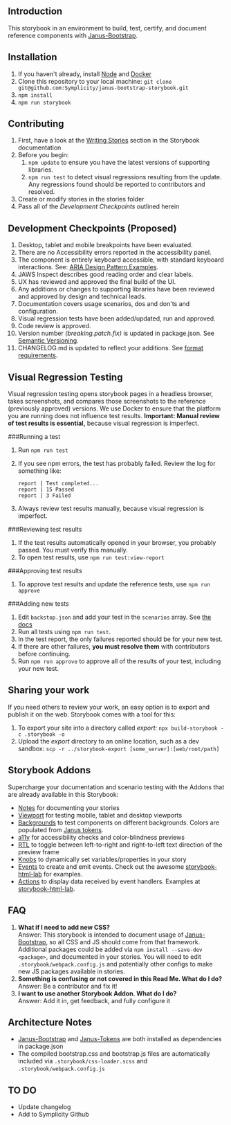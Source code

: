 
Introduction
---------------

This storybook in an environment to build, test, certify, and document reference components with [Janus-Bootstrap](https://github.com/Symplicity/bootstrap/tree/v4.4.1-janus).

Installation
---------------

1. If you haven't already, install [Node](https://nodejs.org/en/) and [Docker](https://www.docker.com/products/docker-desktop)
2. Clone this repository to your local machine: `git clone git@github.com:Symplicity/janus-bootstrap-storybook.git`
3. `npm install`
4. `npm run storybook`


Contributing
---------------

1. First, have a look at the [Writing Stories](https://storybook.js.org/basics/writing-stories) section in the Storybook documentation
1. Before you begin:
   1. `npm update` to ensure you have the latest versions of supporting libraries.
   2. `npm run test` to detect visual regressions resulting from the update. Any regressions found should be reported to contributors and resolved.
2. Create or modify stories in the stories folder
3. Pass all of the _Development Checkpoints_ outlined herein


Development Checkpoints (Proposed)
--------------------------------

1. Desktop, tablet and mobile breakpoints have been evaluated.
2. There are no Accessibility errors reported in the accessibility panel.
3. The component is entirely keyboard accessible, with standard keyboard interactions. See: [ARIA Design Pattern Examples](https://www.w3.org/TR/wai-aria-practices/examples/).
4. JAWS Inspect describes good reading order and clear labels.
5. UX has reviewed and approved the final build of the UI.
6. Any additions or changes to supporting libraries have been reviewed and approved by design and technical leads.
7. Documentation covers usage scenarios, dos and don'ts and configuration.
8. Visual regression tests have been added/updated, run and approved.
10. Code review is approved.
11. Version number _(breaking.patch.fix)_ is updated in package.json. See [Semantic Versioning](semver.org).
12. CHANGELOG.md is updated to reflect your additions. See [format requirements](http://keepachangelog.com/en/1.0.0/).


Visual Regression Testing
---------------

Visual regression testing opens storybook pages in a headless browser, takes screenshots, and compares those screenshots to the reference (previously approved) versions. We use Docker to ensure that the platform you are running does not influence test results. **Important: Manual review of test results is essential,** because visual regression is imperfect. 

###Running a test
1. Run `npm run test`
2. If you see npm errors, the test has probably failed. Review the log for something like: 

   ```code
   report | Test completed...
   report | 15 Passed
   report | 3 Failed
   ```
3. Always review test results manually, because visual regression is imperfect.

###Reviewing test results
1. If the test results automatically opened in your browser, you probably passed. You must verify this manually.
2. To open test results, use `npm run test:view-report`

###Approving test results
1. To approve test results and update the reference tests, use `npm run approve`


###Adding new tests
1. Edit `backstop.json` and add your test in the `scenarios` array. See [the docs](https://github.com/garris/BackstopJS#using-backstopjs)
2. Run all tests using `npm run test`.
3. In the test report, the only failures reported should be for your new test.
4. If there are other failures, **you must resolve them** with contributors before continuing.
4. Run `npm run approve` to approve all of the results of your test, including your new test.


Sharing your work
---------------

If you need others to review your work, an easy option is to export and publish it on the web. Storybook comes with a tool for this:

1. To export your site into a directory called _export:_ `npx build-storybook -c .storybook -o `
2. Upload the _export_ directory to an online location, such as a dev sandbox: `scp -r ../storybook-export [some_server]:[web/root/path]`


Storybook Addons
---------------

Supercharge your documentation and scenario testing with the Addons that are already available in this Storybook:

   - [Notes](https://github.com/storybookjs/storybook/tree/master/addons/notes) for documenting your stories
   - [Viewport](https://github.com/storybookjs/storybook/tree/master/addons/viewport) for testing mobile, tablet and desktop viewports
   - [Backgrounds](https://github.com/storybookjs/storybook/tree/master/addons/backgrounds) to test components on different backgrounds. Colors are populated from [Janus tokens](https://github.com/Symplicity/janus-tokens).
   - [a11y](https://github.com/storybookjs/storybook/tree/master/addons/a11y) for accessibility checks and color-blindness previews
   - [RTL](https://github.com/unindented/storybook-addon-rtl/) to toggle between left-to-right and right-to-left text direction of the preview frame
   - [Knobs](https://github.com/storybookjs/storybook/tree/master/addons/knobs) to dynamically set variables/properties in your story
   - [Events](https://github.com/storybookjs/storybook/tree/master/addons/events) to create and emit events. Check out the awesome [storybook-html-lab](https://github.com/derhess/storybook-html-lab/tree/master/stories) for examples.
   - [Actions](https://github.com/storybookjs/storybook/tree/master/addons/actions) to display data received by event handlers. Examples at [storybook-html-lab](https://github.com/derhess/storybook-html-lab/tree/master/stories).


FAQ
---------------

1. **What if I need to add new CSS?**
   <br>Answer: This storybook is intended to document usage of [Janus-Bootstrap](https://github.com/Symplicity/bootstrap/tree/v4.4.1-janus), so all CSS and JS should come from that framework. Additional packages could be added  via `npm install --save-dev <package>`, and documented in your stories. You will need to edit `.storybook/webpack.config.js` and potentially other configs to make new JS packages available in stories. 
2. **Something is confusing or not covered in this Read Me. What do I do?**
   <br>Answer: Be a contributor and fix it! 
3. **I want to use another Storybook Addon. What do I do?**
   <br>Answer: Add it in, get feedback, and fully configure it
   

Architecture Notes
---------------

- [Janus-Bootstrap](https://github.com/Symplicity/bootstrap/tree/v4.4.1-janus) and [Janus-Tokens](https://github.com/Symplicity/janus-tokens) are both installed as dependencies in package.json
- The compiled bootstrap.css and bootstrap.js files are automatically included via `.storybook/css-loader.scss` and `.storybook/webpack.config.js`


TO DO
---------------

- Update changelog
- Add to Symplicity Github